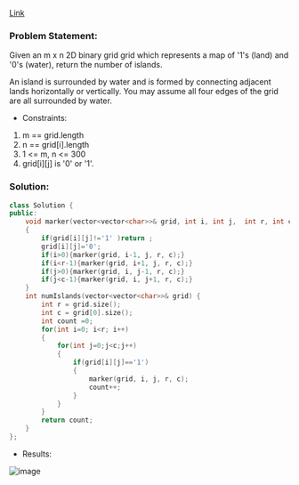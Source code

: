 [Link](https://leetcode.com/problems/number-of-islands/)

### Problem Statement:  

Given an m x n 2D binary grid grid which represents a map of '1's (land) and '0's (water), return the number of islands.

An island is surrounded by water and is formed by connecting adjacent lands horizontally or vertically. You may assume all four edges of the grid are all surrounded by water.



- Constraints:

1. m == grid.length
2. n == grid[i].length
3. 1 <= m, n <= 300
4. grid[i][j] is '0' or '1'.




### Solution: 


```cpp
class Solution {
public:
    void marker(vector<vector<char>>& grid, int i, int j,  int r, int c)
    {
        if(grid[i][j]!='1' )return ;
        grid[i][j]='0';
        if(i>0){marker(grid, i-1, j, r, c);}
        if(i<r-1){marker(grid, i+1, j, r, c);}
        if(j>0){marker(grid, i, j-1, r, c);}
        if(j<c-1){marker(grid, i, j+1, r, c);}
    }
    int numIslands(vector<vector<char>>& grid) {
        int r = grid.size();
        int c = grid[0].size();
        int count =0;
        for(int i=0; i<r; i++)
        {
            for(int j=0;j<c;j++)
            {
                if(grid[i][j]=='1')
                {
                    marker(grid, i, j, r, c);
                    count++;
                }
            }
        }
        return count;
    }
};
```


- Results:  

![image](https://user-images.githubusercontent.com/64036955/175812351-6822fbf9-6fa9-4a0c-b1f2-8f08bf8511d0.png)
